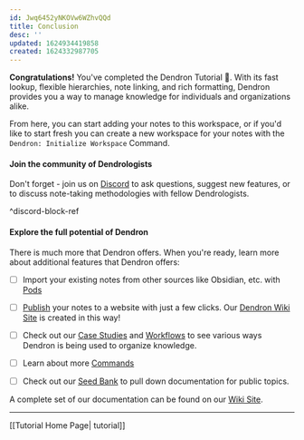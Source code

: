 ```yaml
---
id: Jwq6452yNKOVw6WZhvQQd
title: Conclusion
desc: ''
updated: 1624934419858
created: 1624332987705
---
```


**Congratulations!** You've completed the Dendron Tutorial 🙌. With its fast lookup, flexible hierarchies, note linking, and rich formatting, Dendron provides you a way to manage knowledge for individuals and organizations alike.

From here, you can start adding your notes to this workspace, or if you'd like to start fresh you can create a new workspace for your notes with the `Dendron: Initialize Workspace` Command.

#### Join the community of Dendrologists

Don't forget - join us on [Discord](https://discord.com/invite/AE3NRw9) to ask questions, suggest new features, or to discuss note-taking methodologies with fellow Dendrologists.

^discord-block-ref

#### Explore the full potential of Dendron

There is much more that Dendron offers. When you're ready, learn more about additional features that Dendron offers:

- [ ] Import your existing notes from other sources like Obsidian, etc. with [Pods](https://wiki.dendron.so/notes/66727a39-d0a7-449b-a10d-f6c438185d7f.html)
- [ ] [Publish](https://wiki.dendron.so/notes/861e4e48-dcc5-4813-a695-8940ba6e64d3.html) your notes to a website with just a few clicks. Our [Dendron Wiki Site](https://wiki.dendron.so/) is created in this way!
- [ ] Check out our [Case Studies](https://wiki.dendron.so/notes/34ee4bcf-60e9-4031-a4c0-26113b5acb80.html) and [Workflows](https://wiki.dendron.so/notes/9313b845-d9bf-42c9-aad1-0da34794ce26.html) to see various ways Dendron is being used to organize knowledge.
- [ ] Learn about more [Commands](https://wiki.dendron.so/notes/eea2b078-1acc-4071-a14e-18299fc28f47.html)

- [ ] Check out our [Seed Bank](https://wiki.dendron.so/notes/6ff8cbb6-e4b8-449b-a967-277b76e4ecef.html) to pull down documentation for public topics.

A complete set of our documentation can be found on our [Wiki Site](https://wiki.dendron.so/).

---
[[Tutorial Home Page| tutorial]]
